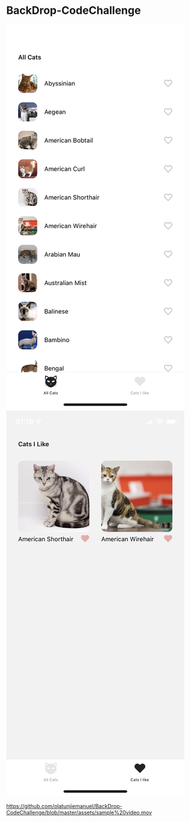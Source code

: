 # BackDrop-CodeChallenge

![All-Cats-Page](https://github.com/olatunjiemanuel/BackDrop-CodeChallenge/blob/master/assets/IMG_7082.PNG)
![Cats-I-Like-Page](https://github.com/olatunjiemanuel/BackDrop-CodeChallenge/blob/master/assets/IMG_7083.PNG)


https://github.com/olatunjiemanuel/BackDrop-CodeChallenge/blob/master/assets/sample%20video.mov
